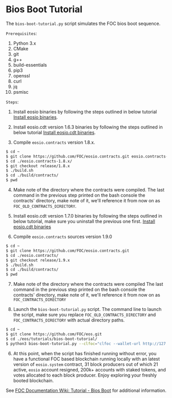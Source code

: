 # Bios Boot Tutorial

The `bios-boot-tutorial.py` script simulates the FOC bios boot sequence.

``Prerequisites``:

1. Python 3.x
2. CMake
3. git
4. g++
5. build-essentials
6. pip3
7. openssl
8. curl
9. jq
10. psmisc


``Steps``:

1. Install eosio binaries by following the steps outlined in below tutorial
[Install eosio binaries](https://github.com/FOC/eos/tree/release/2.0.x#mac-os-x-brew-install).

2. Install eosio.cdt version 1.6.3 binaries by following the steps outlined in below tutorial
[Install eosio.cdt binaries](https://github.com/FOC/eosio.cdt/tree/release/1.6.x#binary-releases).

3. Compile `eosio.contracts` version 1.8.x.

```bash
$ cd ~
$ git clone https://github.com/FOC/eosio.contracts.git eosio.contracts-1.8.x
$ cd ./eosio.contracts-1.8.x/
$ git checkout release/1.8.x
$ ./build.sh
$ cd ./build/contracts/
$ pwd

```

4. Make note of the directory where the contracts were compiled. 
The last command in the previous step printed on the bash console the contracts' directory, make note of it, we'll reference it from now on as `FOC_OLD_CONTRACTS_DIRECTORY`.

5. Install eosio.cdt version 1.7.0 binaries by following the steps outlined in below tutorial, make sure you uninstall the previous one first.
[Install eosio.cdt binaries](https://github.com/FOC/eosio.cdt/tree/release/1.7.x#binary-releases)

6. Compile `eosio.contracts` sources version 1.9.0

```bash
$ cd ~
$ git clone https://github.com/FOC/eosio.contracts.git
$ cd ./eosio.contracts/
$ git checkout release/1.9.x
$ ./build.sh
$ cd ./build/contracts/
$ pwd

```

7. Make note of the directory where the contracts were compiled
The last command in the previous step printed on the bash console the contracts' directory, make note of it, we'll reference it from now on as `FOC_CONTRACTS_DIRECTORY`


8. Launch the `bios-boot-tutorial.py` script. 
The command line to launch the script, make sure you replace `FOC_OLD_CONTRACTS_DIRECTORY` and `FOC_CONTRACTS_DIRECTORY` with actual directory paths.

```bash
$ cd ~
$ git clone https://github.com/FOC/eos.git
$ cd ./eos/tutorials/bios-boot-tutorial/
$ python3 bios-boot-tutorial.py --clfoc="clfoc --wallet-url http://127.0.0.1:6666 " --nodefoc=nodefoc --kfocd=kfocd --contracts-dir="FOC_CONTRACTS_DIRECTORY" --old-contracts-dir="FOC_OLD_CONTRACTS_DIRECTORY" -w -a
```

6. At this point, when the script has finished running without error, you have a functional FOC based blockchain running locally with an latest version of `eosio.system` contract, 31 block producers out of which 21 active, `eosio` account resigned, 200k+ accounts with staked tokens, and votes allocated to each block producer. Enjoy exploring your freshly booted blockchain.

See [FOC Documentation Wiki: Tutorial - Bios Boot](https://github.com/FOC/eos/wiki/Tutorial-Bios-Boot-Sequence) for additional information.